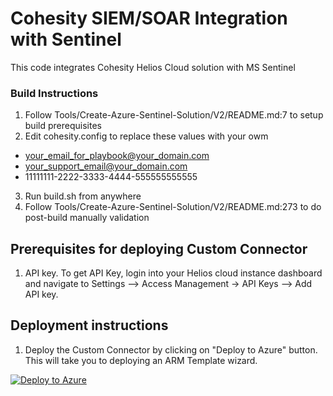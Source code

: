 # Cohesity SIEM/SOAR Integration with Sentinel

This code integrates Cohesity Helios Cloud solution with MS Sentinel

### Build Instructions
1. Follow Tools/Create-Azure-Sentinel-Solution/V2/README.md:7 to setup build prerequisites
2. Edit cohesity.config to replace these values with your owm
* your_email_for_playbook@your_domain.com
* your_support_email@your_domain.com
* 11111111-2222-3333-4444-555555555555
3. Run build.sh from anywhere
4. Follow Tools/Create-Azure-Sentinel-Solution/V2/README.md:273 to do post-build manually validation

## Prerequisites for deploying Custom Connector
1. API key. To get API Key, login into your Helios cloud instance dashboard and navigate to Settings --> Access Management -> API Keys --> Add API key.

## Deployment instructions
1. Deploy the Custom Connector by clicking on "Deploy to Azure" button. This will take you to deploying an ARM Template wizard.

[![Deploy to Azure](https://aka.ms/deploytoazurebutton)](https://portal.azure.com/#create/Microsoft.Template)
